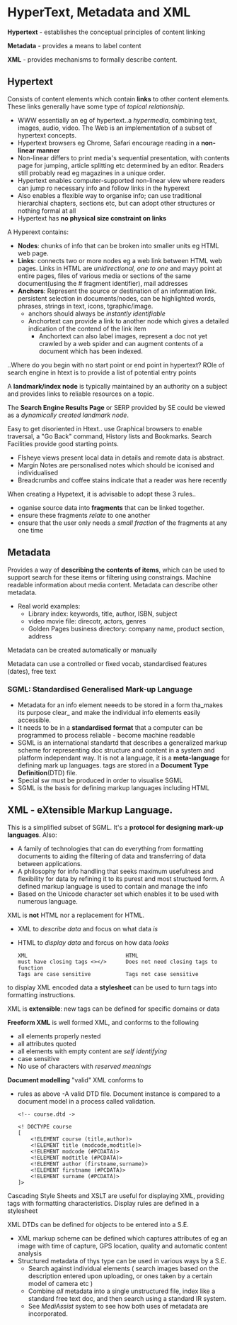# HyperText, Metadata and XML

**Hypertext** - establishes the conceptual principles of content linking

**Metadata** - provides a means to label content

**XML** - provides mechanisms to formally describe content.

## Hypertext

Consists of content elements which contain **links** to other content elements. These links generally have some type of _topical relationship_. 

- WWW essentially an eg of hypertext..a _hypermedia_, combining text, images, audio, video. The Web is an implementation of a subset of hypertext concepts. 
- Hypertext browsers eg Chrome, Safari encourage reading in a **non-linear manner**
- Non-linear differs to print media's sequential presentation, with contents page for jumping, article splitting etc determined by an editor. Readers still probably read eg magazines in a unique order.
- Hypertext enables computer-supported non-linear view where readers can jump ro necessary info and follow links in the hyperext
- Also enables a flexible way to organise info; can use traditional hierarchial chapters, sections etc, but can adopt other structures or nothing formal at all
- Hypertext has **no physical size constraint on links**

A Hyperext contains:

- **Nodes**: chunks of info that can be broken into smaller units eg HTML web page.
- **Links**: connects two or more nodes eg a web link between HTML web pages. Links in HTML are _unidirectional, one to one_ and mayy point at entire pages, files of various media or sections of the same document(using the # fragment identifier), mail addresses
- **Anchors**: Represent the source or destination of an information link. persistent selection in documents/nodes, can be highlighted words, phrases, strings in text, icons, tgraphic/image.
  - anchors should always be _instantly identifiable_
  - Anchortext can provide a link to another node which gives a detailed indication of the contend of the link item
    - Anchortext can also label images, represent a doc not yet crawled by a web spider and can augment contents of a document which has been indexed.

..Where do you begin with no start point or end point in hypertext? ROle of search engine in htext is to provide a list of potential entry points

A **landmark/index node** is typically maintained by an authority on a subject and provides links to reliable resources on a topic.

The **Search Engine Results Page** or SERP provided by SE could be viewed as a _dynamically created landmark node_.

Easy to get disoriented in Htext.. use Graphical browsers to enable traversal, a "Go Back" command, History lists and Bookmarks. Search Facilities provide good starting points.

- FIsheye views present local data in details and remote data is abstract.
- Margin Notes are personalised notes which should be iconised and individualised
- Breadcrumbs and coffee stains indicate that a reader was here recently

When creating a Hypetext, it is advisable to adopt these 3 rules..

- oganise source data into **fragments** that can be linked together.
- ensure these fragments _relate_ to one another
- ensure that the user only needs a _small fraction_ of the fragments at any one time

## Metadata

Provides a way of **describing the contents of items**, which can be used to support search for these items or filtering using constraings. Machine readable information about media content. Metadata can describe other metadata.

- Real world examples: 
  - Library index: keywords, title, author, ISBN, subject
  - video movie file: direcotr, actors, genres
  - Golden Pages business directory: company name, product section, address

Metadata can be created automatically or manually

Metadata can use a controlled or fixed vocab, standardised features (dates), free text 

### SGML: Standardised Generalised Mark-up Language

- Metadata for an info element neeeds to be stored in a form tha_makes its purpose clear_ and make the individual info elements easily accessible.
- It needs to be in a **standardised format** that a computer can be programmed to process reliable - become machine readable
- SGML is an international standartd that describes a generalized markup scheme for representing doc structure and content in a system and platform independant way. It is not a language, it is a **meta-language** for defining mark up languages. tags are stored in a **Document Type Definition**(DTD) file.
- Special sw must be produced in order to visualise SGML
- SGML is the basis for defining markup languages including HTML

## XML - eXtensible Markup Language.

This is a simplified subset of SGML. It's a **protocol for designing mark-up languages**. Also:

- A family of technologies that can do everything from formatting documents to aiding the filtering of data and transferring of data between applications.
- A philosophy for info handling that seeks maximum usefulness and flexibility for data by refining it to its purest and most structued form. A defined markup language is used to contain and manage the info
- Based on the Unicode character set which enables it to be used with numerous language.

XML is **not** HTML nor a replacement for HTML.

- XML to _describe data_ and focus on what data _is_
- HTML to _display data_ and forcus on how data _looks_

      XML                               HTML
      must have closing tags <></>      Does not need closing tags to function
      Tags are case sensitive           Tags not case sensitive

to display XML encoded data a **stylesheet** can be used to turn tags into formatting instructions.

XML is **extensible**: new tags can be defined for specific domains or data

**Freeform XML** is well formed XML, and conforms to the following
- all elements properly nested
- all attributes quoted
- all elements with empty content are _self identifying_
- case sensitive
- No use of characters with _reserved meanings_

**Document modelling** "valid" XML conforms to
- rules as above
-A valid DTD file. Document instance is compared to a document model in a process called validation.

      <!-- course.dtd ->

      <! DOCTYPE course
      [
          <!ELEMENT course (title,author)>
          <!ELEMENT title (modcode,modtitle)>
          <!ELEMENT modcode (#PCDATA)>
          <!ELEMENT modtitle (#PCDATA)>
          <!ELEMENT author (firstname,surname)>
          <!ELEMENT firstname (#PCDATA)>
          <!ELEMENT surname (#PCDATA)>
      ]>

Cascading Style Sheets and XSLT are useful for displaying XML, providing tags with formatting characteristics. Display rules are defined in a stylesheet

XML DTDs can be defined for objects to be entered into a S.E.

- XML markup scheme can be defined which captures attributes of eg an image with time of capture, GPS location, quality and automatic content analysis
- Structured metadata of thys type can be used in various ways by a S.E.
  - Search against individual elements ( search images based on the description entered upon uploading, or ones taken by a certain model of camera etc )
  - Combine _all_ metadata into a single unstructured file, index like a standard free text doc, and then search using a standard IR system. 
  - See _MediAssist_ system to see how both uses of metadata are incorporated.

